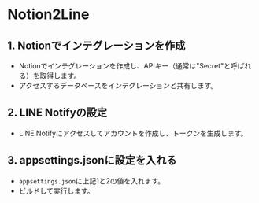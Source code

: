 # Notion2Line

## 1. Notionでインテグレーションを作成
- Notionでインテグレーションを作成し、APIキー（通常は"Secret"と呼ばれる）を取得します。
- アクセスするデータベースをインテグレーションと共有します。

## 2. LINE Notifyの設定
- LINE Notifyにアクセスしてアカウントを作成し、トークンを生成します。

## 3. appsettings.jsonに設定を入れる
- `appsettings.json`に上記1と2の値を入れます。
- ビルドして実行します。
